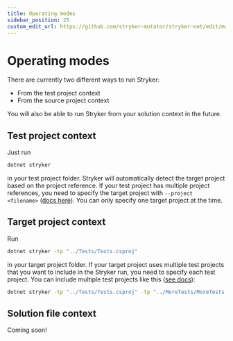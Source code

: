```yaml
---
title: Operating modes
sidebar_position: 25
custom_edit_url: https://github.com/stryker-mutator/stryker-net/edit/master/docs/operating-modes.md
---
```

# Operating modes

There are currently two different ways to run Stryker:

- From the test project context
- From the source project context

You will also be able to run Stryker from your solution context in the future.

## Test project context

Just run

```bash
dotnet stryker
```

in your test project folder. Stryker will automatically detect the target project based on the project reference. If your test project has multiple project references, you need to specify the target project with `--project <filename>` ([docs here](https://stryker-mutator.io/docs/stryker-net/configuration/#project-file-name)). You can only specify one target project at the time.

## Target project context

Run

```bash
dotnet stryker -tp "../Tests/Tests.csproj"
```

in your target project folder. If your target project uses multiple test projects that you want to include in the Stryker run, you need to specify each test project. You can include multiple test projects like this ([see docs](https://stryker-mutator.io/docs/stryker-net/configuration/#test-projects-string)):

```bash
dotnet stryker -tp "../Tests/Tests.csproj" -tp "../MoreTests/MoreTests.csproj"
```

## Solution file context

Coming soon!
